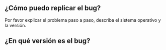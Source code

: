 ## ¿Cómo puedo replicar el bug?
Por favor explicar el problema paso a paso, describa el sistema operativo y la versión.
## ¿En qué versión es el bug?

